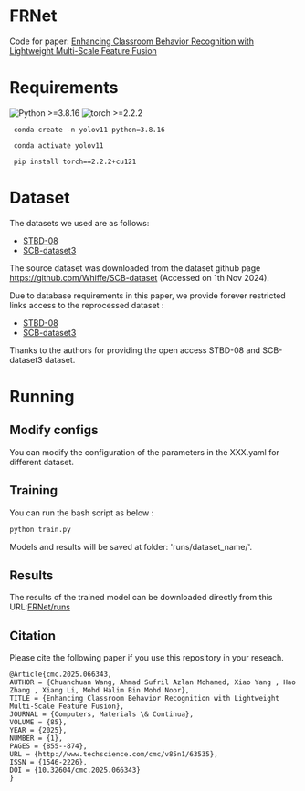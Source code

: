 # FRNet

Code for paper: [Enhancing Classroom Behavior Recognition with Lightweight Multi-Scale Feature Fusion](https://www.techscience.com/cmc/online/detail/23901)

# Requirements
  ![Python >=3.8.16](https://img.shields.io/badge/Python->=3.8.16-yellow.svg)    ![torch >=2.2.2](https://img.shields.io/badge/Pytorch->=2.2.2-blue.svg)

```
 conda create -n yolov11 python=3.8.16

 conda activate yolov11

 pip install torch==2.2.2+cu121
```

# Dataset
The datasets we used are as follows:
- [STBD-08](https://ieeexplore.ieee.org/abstract/document/10185142)
- [SCB-dataset3](https://link.springer.com/chapter/10.1007/978-3-031-46311-2_4)

The source dataset was downloaded from the dataset github page https://github.com/Whiffe/SCB-dataset (Accessed on 1th Nov 2024).

Due to database requirements in this paper, we provide forever restricted links access to the reprocessed dataset :
- [STBD-08](https://pan.baidu.com/s/1p9yygeBTTutSykQpaoVZ2Q?pwd=254u)
- [SCB-dataset3](https://pan.baidu.com/s/18VymPILVSuXFrtv3s6I8-Q?pwd=fdcb)

Thanks to the authors for providing the open access STBD-08 and SCB-dataset3 dataset.

# Running
## Modify configs
You can modify the configuration of the parameters in the XXX.yaml for different dataset.

## Training
You can run the bash script as below :
```bash
python train.py

```
Models and results will be saved at folder: 'runs/dataset_name/'. 

## Results
The results of the trained model can be downloaded directly from this URL:[FRNet/runs](https://pan.baidu.com/s/1e3CSHxpqgf3Dq7vjaquwGw?pwd=jet2)

## Citation
Please cite the following paper if you use this repository in your reseach.
```
@Article{cmc.2025.066343,
AUTHOR = {Chuanchuan Wang, Ahmad Sufril Azlan Mohamed, Xiao Yang , Hao Zhang , Xiang Li, Mohd Halim Bin Mohd Noor},
TITLE = {Enhancing Classroom Behavior Recognition with Lightweight Multi-Scale Feature Fusion},
JOURNAL = {Computers, Materials \& Continua},
VOLUME = {85},
YEAR = {2025},
NUMBER = {1},
PAGES = {855--874},
URL = {http://www.techscience.com/cmc/v85n1/63535},
ISSN = {1546-2226},
DOI = {10.32604/cmc.2025.066343}
}
```

